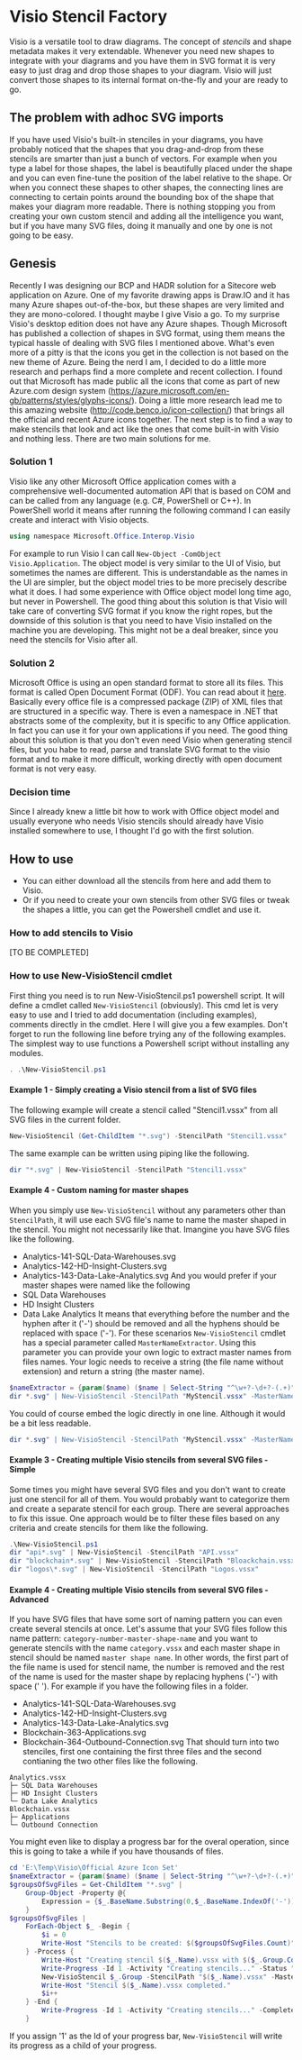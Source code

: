 # Visio Stencil Factory

Visio is a versatile tool to draw diagrams. The concept of *stencils* and shape metadata makes it very extendable. Whenever you need new shapes to integrate with your diagrams and you have them in SVG format it is very easy to just drag and drop those shapes to your diagram. Visio will just convert those shapes to its internal format on-the-fly and your are ready to go.

## The problem with adhoc SVG imports
If you have used Visio's built-in stenciles in your diagrams, you have probably noticed that the shapes that you drag-and-drop from these stencils are smarter than just a bunch of vectors. For example when you type a label for those shapes, the label is beautifully placed under the shape and you can even fine-tune the position of the label relative to the shape. Or when you connect these shapes to other shapes, the connecting lines are connecting to certain points around the bounding box of the shape that makes your diagram more readable. There is nothing stopping you from creating your own custom stencil and adding all the intelligence you want, but if you have many SVG files, doing it manually and one by one is not going to be easy. 

## Genesis
Recently I was designing our BCP and HADR solution for a Sitecore web application on Azure. One of my favorite drawing apps is Draw.IO and it has many Azure shapes out-of-the-box, but these shapes are very limited and they are mono-colored. I thought maybe I give Visio a go. To my surprise Visio's desktop edition does not have any Azure shapes. Though Microsoft has published a collection of shapes in SVG format, using them means the typical hassle of dealing with SVG files I mentioned above. What's even more of a pitty is that the icons you get in the collection is not based on the new theme of Azure.
Being the nerd I am, I decided to do a little more research and perhaps find a more complete and recent collection. I found out that Microsoft has made public all the icons that come as part of new Azure.com design system (https://azure.microsoft.com/en-gb/patterns/styles/glyphs-icons/). Doing a little more research lead me to this amazing website (http://code.benco.io/icon-collection/) that brings all the official and recent Azure icons together. The next step is to find a way to make stencils that look and act like the ones that come built-in with Visio and nothing less.
There are two main solutions for me.
### Solution 1
Visio like any other Microsoft Office application comes with a comprehensive well-documented automation API that is based on COM and can be called from any language (e.g. C#, PowerShell or C++). In PowerShell world it means after running the following command I can easily create and interact with Visio objects.
```powershell
using namespace Microsoft.Office.Interop.Visio
```
For example to run Visio I can call `New-Object -ComObject Visio.Application`. The object model is very similar to the UI of Visio, but sometimes the names are different. This is understandable as the names in the UI are simpler, but the object model tries to be more precisely describe what it does. I had some experience with Office object model long time ago, but never in Powershell.
The good thing about this solution is that Visio will take care of converting SVG format if you know the right ropes, but the downside of this solution is that you need to have Visio installed on the machine you are developing. This might not be a deal breaker, since you need the stencils for Visio after all.

### Solution 2
Microsoft Office is using an open standard format to store all its files. This format is called Open Document Format (ODF). You can read about it [here](http://opendocumentformat.org/developers/). Basically every office file is a compressed package (ZIP) of XML files that are structured in a specific way. There is even a namespace in .NET that abstracts some of the complexity, but it is specific to any Office application. In fact you can use it for your own applications if you need.
The good thing about this solution is that you don't even need Visio when generating stencil files, but you habe to read, parse and translate SVG format to the visio format and to make it more difficult, working directly with open document format is not very easy.

### Decision time
Since I already knew a little bit how to work with Office object model and usually everyone who needs Visio stencils should already have Visio installed somewhere to use, I thought I'd go with the first solution.

## How to use
* You can either download all the stencils from here and add them to Visio.
* Or if you need to create your own stencils from other SVG files or tweak the shapes a little, you can get the Powershell cmdlet and use it.

### How to add stencils to Visio

[TO BE COMPLETED]

### How to use New-VisioStencil cmdlet
First thing you need is to run New-VisioStencil.ps1 powershell script. It will define a cmdlet called `New-VisioStencil` (obviously). This cmd let is very easy to use and I tried to add documentation (including examples), comments directly in the cmdlet. Here I will give you a few examples. Don't forget to run the following line before trying any of the following examples. The simplest way to use functions a Powershell script without installing any modules.
```powershell
. .\New-VisioStencil.ps1
```

#### Example 1 - Simply creating a Visio stencil from a list of SVG files
The following example will create a stencil called "Stencil1.vssx" from all SVG files in the current folder.
```powershell
New-VisioStencil (Get-ChildItem "*.svg") -StencilPath "Stencil1.vssx"
```
The same example can be written using piping like the following.
```powershell
dir "*.svg" | New-VisioStencil -StencilPath "Stencil1.vssx"
```

#### Example 4 - Custom naming for master shapes
When you simply use `New-VisioStencil` without any parameters other than `StencilPath`, it will use each SVG file's name to name the master shaped in the stencil. You might not necessarily like that. Imangine you have SVG files like the following.
* Analytics-141-SQL-Data-Warehouses.svg
* Analytics-142-HD-Insight-Clusters.svg
* Analytics-143-Data-Lake-Analytics.svg
And you would prefer if your master shapes were named like the following
* SQL Data Warehouses
* HD Insight Clusters
* Data Lake Analytics
It means that everything before the number and the hyphen after it ('-') should be removed and all the hyphens should be replaced with space ('-').
For these scenarios `New-VisioStencil` cmdlet has a special parameter called `MasterNameExtractor`. Using this parameter you can provide your own logic to extract master names from files names. Your logic needs to receive a string (the file name without extension) and return a string (the master name).
```powershell
$nameExtractor = {param($name) ($name | Select-String "^\w+?-\d+?-(.+)").Matches[0].Groups[1].Value.Replace('-',' ') }
dir *.svg" | New-VisioStencil -StencilPath "MyStencil.vssx" -MasterNameExtractor $nameExtractor
```
You could of course embed the logic directly in one line. Although it would be a bit less readable.
```powershell
dir *.svg" | New-VisioStencil -StencilPath "MyStencil.vssx" -MasterNameExtractor {param($name) ($name | Select-String "^\w+?-\d+?-(.+)").Matches[0].Groups[1].Value.Replace('-',' ') }
```

#### Example 3 - Creating multiple Visio stencils from several SVG files - Simple
Some times you might have several SVG files and you don't want to create just one stencil for all of them. You would probably want to categorize them and create a separate stencil for each group. There are several approaches to fix this issue. One approach would be to filter these files based on any criteria and create stencils for them like the following.
```powershell
.\New-VisioStencil.ps1
dir "api*.svg" | New-VisioStencil -StencilPath "API.vssx"
dir "blockchain*.svg" | New-VisioStencil -StencilPath "Bloackchain.vssx"
dir "logos\*.svg" | New-VisioStencil -StencilPath "Logos.vssx"
```

#### Example 4 - Creating multiple Visio stencils from several SVG files - Advanced
If you have SVG files that have some sort of naming pattern you can even create several stencils at once. Let's assume that your SVG files follow this name pattern: `category-number-master-shape-name` and you want to generate stencils with the name `category.vssx` and each master shape in stencil should be named `master shape name`. In other words, the first part of the file name is used for stencil name, the number is removed and the rest of the name is used for the master shape by replacing hyphens ('-') with space (' ').
For example if you have the following files in a folder.
* Analytics-141-SQL-Data-Warehouses.svg
* Analytics-142-HD-Insight-Clusters.svg
* Analytics-143-Data-Lake-Analytics.svg
* Blockchain-363-Applications.svg
* Blockchain-364-Outbound-Connection.svg
That should turn into two stenciles, first one containing the first three files and the second contianing the two other files like the following.
```
Analytics.vssx
├─ SQL Data Warehouses
├─ HD Insight Clusters
└─ Data Lake Analytics
Blockchain.vssx
├─ Applications
└─ Outbound Connection
```
You might even like to display a progress bar for the overal operation, since this is going to take a while if you have thousands of files.

```powershell
cd 'E:\Temp\Visio\Official Azure Icon Set'
$nameExtractor = {param($name) ($name | Select-String "^\w+?-\d+?-(.+)").Matches[0].Groups[1].Value.Replace('-',' ') }
$groupsOfSvgFiles = Get-ChildItem "*.svg" |
    Group-Object -Property @{
        Expression = {$_.BaseName.Substring(0,$_.BaseName.IndexOf('-'))}
    }
$groupsOfSvgFiles |
    ForEach-Object $_ -Begin {
        $i = 0
        Write-Host "Stencils to be created: $($groupsOfSvgFiles.Count)"
    } -Process {
        Write-Host "Creating stencil $($_.Name).vssx with $($_.Group.Count) masters..."
        Write-Progress -Id 1 -Activity "Creating stencils..." -Status "File $($i + 1) of $($groupsOfSvgFiles.Count)" -PercentComplete ($i / $groupsOfSvgFiles.Count * 100)
        New-VisioStencil $_.Group -StencilPath "$($_.Name).vssx" -MasterNameExtractor $nameExtractor -Verbose
        Write-Host "Stencil $($_.Name).vssx completed."
        $i++
    } -End {
        Write-Progress -Id 1 -Activity "Creating stencils..." -Completed
    }
```
If you assign '1' as the Id of your progress bar, `New-VisioStencil` will write its progress as a child of your progress.
